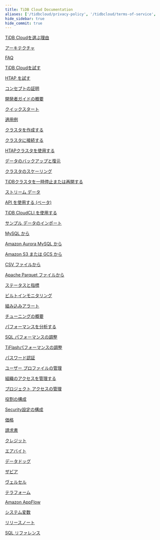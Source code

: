 ```yaml
---
title: TiDB Cloud Documentation
aliases: ['/tidbcloud/privacy-policy', '/tidbcloud/terms-of-service', '/tidbcloud/service-level-agreement']
hide_sidebar: true
hide_commit: true
---
```


<LearningPathContainer platform="tidb-cloud" title="TiDB クラウド" subTitle="TiDB Cloud is a fully-managed Database-as-a-Service (DBaaS) that brings everything great about TiDB to your cloud. Find the guide, samples, and references you need to use TiDB Cloud.">

<LearningPath label="Learn" icon="cloud1">

[TiDB Cloudを選ぶ理由](https://docs.pingcap.com/tidbcloud/tidb-cloud-intro)

[アーキテクチャ](https://docs.pingcap.com/tidbcloud/tidb-cloud-intro#architecture)

[FAQ](https://docs.pingcap.com/tidbcloud/tidb-cloud-faq)

</LearningPath>

<LearningPath label="Try" icon="cloud5">

[TiDB Cloudを試す](https://docs.pingcap.com/tidbcloud/tidb-cloud-quickstart)

[HTAP を試す](https://docs.pingcap.com/tidbcloud/tidb-cloud-htap-quickstart)

[コンセプトの証明](https://docs.pingcap.com/tidbcloud/tidb-cloud-poc)

</LearningPath>

<LearningPath label="Develop" icon="doc8">

[開発者ガイドの概要](https://docs.pingcap.com/tidbcloud/dev-guide-overview)

[クイックスタート](https://docs.pingcap.com/tidbcloud/dev-guide-build-cluster-in-cloud)

[適用例](https://docs.pingcap.com/tidbcloud/dev-guide-sample-application-spring-boot)

</LearningPath>

<LearningPath label="Maintain" icon="cloud7">

[クラスタを作成する](https://docs.pingcap.com/tidbcloud/create-tidb-cluster)

[クラスタに接続する](https://docs.pingcap.com/tidbcloud/connect-to-tidb-cluster)

[HTAPクラスタを使用する](https://docs.pingcap.com/tidbcloud/tiflash-overview)

[データのバックアップと復元](https://docs.pingcap.com/tidbcloud/backup-and-restore)

[クラスタのスケーリング](https://docs.pingcap.com/tidbcloud/scale-tidb-cluster)

[TiDBクラスタを一時停止または再開する](https://docs.pingcap.com/tidbcloud/pause-or-resume-tidb-cluster)

[ストリーム データ](http://docs.pingcap.com/tidbcloud/changefeed-overview)

[API を使用する (ベータ)](https://docs.pingcap.com/tidbcloud/api-overview)

[TiDB CloudCLI を使用する](https://docs.pingcap.com/tidbcloud/get-started-with-cli)

</LearningPath>

<LearningPath label="Migrate" icon="cloud3">

[サンプル データのインポート](https://docs.pingcap.com/tidbcloud/import-sample-data)

[MySQL から](https://docs.pingcap.com/tidbcloud/migrate-data-into-tidb)

[Amazon Aurora MySQL から](https://docs.pingcap.com/tidbcloud/migrate-from-aurora-bulk-import)

[Amazon S3 または GCS から](https://docs.pingcap.com/tidbcloud/migrate-from-amazon-s3-or-gcs)

[CSV ファイルから](https://docs.pingcap.com/tidbcloud/import-csv-files)

[Apache Parquet ファイルから](https://docs.pingcap.com/tidbcloud/import-csv-files)

</LearningPath>

<LearningPath label="Monitor" icon="cloud6">

[ステータスと指標](https://docs.pingcap.com/tidbcloud/monitor-tidb-cluster)

[ビルトインモニタリング](https://docs.pingcap.com/tidbcloud/built-in-monitoring)

[組み込みアラート](https://docs.pingcap.com/tidbcloud/monitor-built-in-alerting)

</LearningPath>

<LearningPath label="Tune" icon="tidb-cloud-tune">

[チューニングの概要](https://docs.pingcap.com/tidbcloud/tidb-cloud-tune-performance-overview)

[パフォーマンスを分析する](https://docs.pingcap.com/tidbcloud/tune-performance)

[SQL パフォーマンスの調整](https://docs.pingcap.com/tidbcloud/tidb-cloud-sql-tuning-overview)

[TiFlashパフォーマンスの調整](https://docs.pingcap.com/tidbcloud/tune-tiflash-performance)

</LearningPath>

<LearningPath label="Security" icon="users">

[パスワード認証](https://docs.pingcap.com/tidbcloud/tidb-cloud-password-authentication)

[ユーザー プロファイルの管理](https://docs.pingcap.com/tidbcloud/manage-user-access#manage-user-profiles)

[組織のアクセスを管理する](https://docs.pingcap.com/tidbcloud/manage-user-access#manage-organization-access)

[プロジェクト アクセスの管理](https://docs.pingcap.com/tidbcloud/manage-user-access#manage-project-access)

[役割の構成](https://docs.pingcap.com/tidbcloud/manage-user-access#manage-role-access)

[Security設定の構成](https://docs.pingcap.com/tidbcloud/configure-security-settings)

</LearningPath>

<LearningPath label="Billing" icon="cloud2">

[価格](https://en.pingcap.com/tidb-cloud-pricing/)

[請求書](https://docs.pingcap.com/tidbcloud/tidb-cloud-billing#invoices)

[クレジット](https://docs.pingcap.com/tidbcloud/tidb-cloud-billing#credits)

</LearningPath>

<LearningPath label="Integrations" icon="cloud4">

[エアバイト](https://docs.pingcap.com/tidbcloud/integrate-tidbcloud-with-airbyte)

[データドッグ](https://docs.pingcap.com/tidbcloud/monitor-datadog-integration)

[ザピア](https://docs.pingcap.com/tidbcloud/integrate-tidbcloud-with-zapier)

[ヴェルセル](https://docs.pingcap.com/tidbcloud/integrate-tidbcloud-with-vercel)

[テラフォーム](https://docs.pingcap.com/tidbcloud/terraform-tidbcloud-provider-overview)

[Amazon AppFlow](https://docs.pingcap.com/tidbcloud/dev-guide-aws-appflow-integration)

</LearningPath>

<LearningPath label="Reference" icon="cloud-dev">

[システム変数](https://docs.pingcap.com/tidbcloud/system-variables)

[リリースノート](https://docs.pingcap.com/tidbcloud/tidb-cloud-release-notes)

[SQL リファレンス](https://docs.pingcap.com/tidbcloud/basic-sql-operations)

</LearningPath>

</LearningPathContainer>
